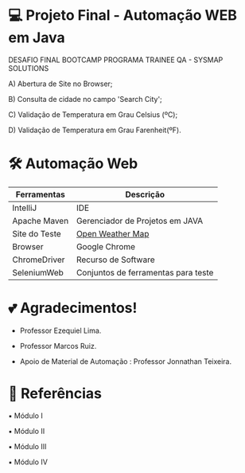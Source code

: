# 💻 Projeto Final - Automação WEB em Java

DESAFIO FINAL BOOTCAMP PROGRAMA TRAINEE QA - SYSMAP SOLUTIONS


A) Abertura de Site no Browser;

B) Consulta de cidade no campo 'Search City';

C) Validação de Temperatura em Grau Celsius (ºC);

D) Validação de Temperatura em Grau Farenheit(ºF).
  
# 🛠️ Automação Web
|Ferramentas | Descrição |
|------|---------|
| IntelliJ|IDE|
| Apache Maven| Gerenciador de Projetos em JAVA|
| Site do Teste|[Open Weather Map](https://openweathermap.org/)|
| Browser| Google Chrome|
| ChromeDriver| Recurso de Software|
| SeleniumWeb | Conjuntos de ferramentas para teste|


  # 💕 Agradecimentos!  

  - Professor Ezequiel Lima. 

  - Professor Marcos Ruiz.

  - Apoio de Material de Automação :      Professor Jonnathan Teixeira.

  # 🔎 Referências

  ▪️ Módulo I

  ▪️ Módulo II

  ▪️ Módulo III

  ▪️ Módulo IV
  
